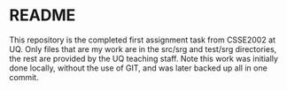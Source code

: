 # README

This repository is the completed first assignment task from CSSE2002 at UQ. Only files that are my work are in the src/srg and test/srg directories, the rest are provided by the UQ teaching staff.
Note this work was initially done locally, without the use of GIT, and was later backed up all in one commit.
